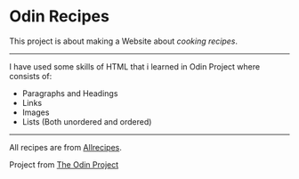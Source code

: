 # Odin Recipes

This project is about making a Website about _cooking recipes_.

---

I have used some skills of HTML that i learned in Odin Project where consists of:

-   Paragraphs and Headings
-   Links
-   Images
-   Lists (Both unordered and ordered)

---

All recipes are from [Allrecipes](https://www.allrecipes.com).

Project from [The Odin Project](https://www.theodinproject.com/)
